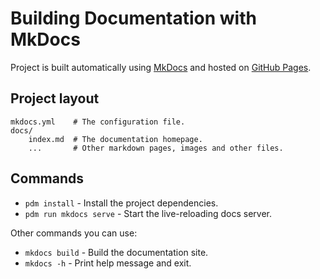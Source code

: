 # Building Documentation with MkDocs


Project is built automatically using [MkDocs](https://www.mkdocs.org) and hosted on [GitHub Pages](https://mjirik.github.io/CarnivoreID-doc/).


## Project layout

    mkdocs.yml    # The configuration file.
    docs/
        index.md  # The documentation homepage.
        ...       # Other markdown pages, images and other files.


## Commands


* `pdm install` - Install the project dependencies.
* `pdm run mkdocs serve` - Start the live-reloading docs server.



Other commands you can use:

* `mkdocs build` - Build the documentation site.
* `mkdocs -h` - Print help message and exit.

